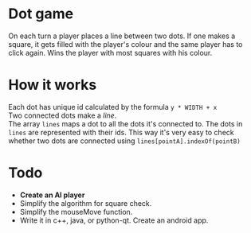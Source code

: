 # Dot game

On each turn a player places a line between two dots. If one makes a square, it gets filled with the player's colour and the same player has to click again. Wins the player with most squares with his colour.

# How it works
Each dot has unique id calculated by the formula `y * WIDTH + x`  
Two connected dots make a *line*.  
The array `lines` maps a dot to all the dots it's connected to. The dots in `lines` are represented with their ids. This way it's very easy to check whether two dots are connected using `lines[pointA].indexOf(pointB)`

# Todo

- **Create an AI player**
- Simplify the algorithm for square check.
- Simplify the mouseMove function.
- Write it in c++, java, or python-qt. Create an android app.
